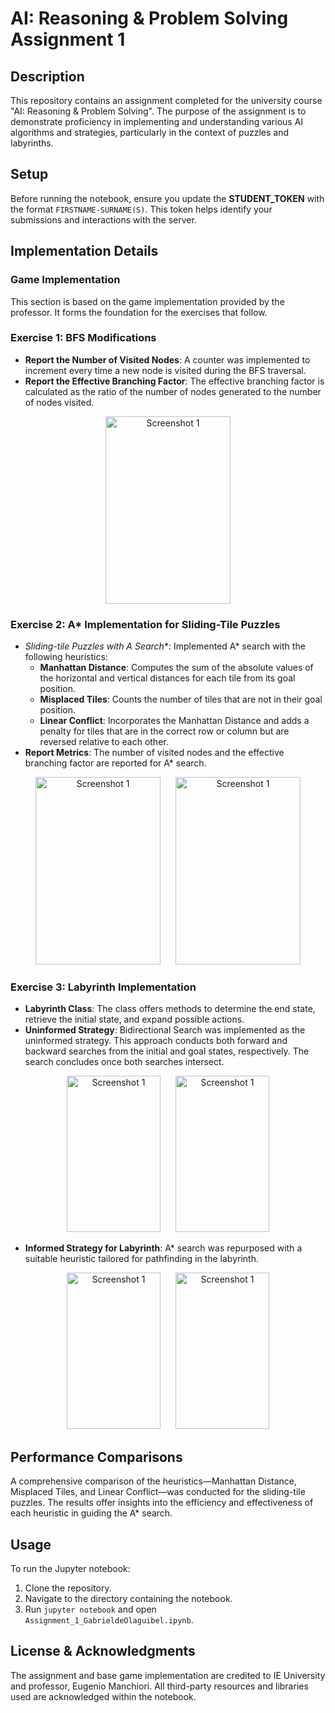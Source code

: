 # AI: Reasoning & Problem Solving Assignment 1

## Description
This repository contains an assignment completed for the university course "AI: Reasoning & Problem Solving". The purpose of the assignment is to demonstrate proficiency in implementing and understanding various AI algorithms and strategies, particularly in the context of puzzles and labyrinths.

## Setup
Before running the notebook, ensure you update the **STUDENT_TOKEN** with the format `FIRSTNAME-SURNAME(S)`. This token helps identify your submissions and interactions with the server.

## Implementation Details

### Game Implementation
This section is based on the game implementation provided by the professor. It forms the foundation for the exercises that follow.

### Exercise 1: BFS Modifications
- **Report the Number of Visited Nodes**: A counter was implemented to increment every time a new node is visited during the BFS traversal.
- **Report the Effective Branching Factor**: The effective branching factor is calculated as the ratio of the number of nodes generated to the number of nodes visited.

<p align="center">
  <img src="https://i.ibb.co/z7q69d1/Screenshot-2023-10-10-at-11-17-09-PM.png" alt="Screenshot 1" width="200" height="300" style="margin: 0 10px;">
</p>

### Exercise 2: A* Implementation for Sliding-Tile Puzzles
- **Sliding-tile Puzzles with A* Search**: Implemented A* search with the following heuristics:
  - **Manhattan Distance**: Computes the sum of the absolute values of the horizontal and vertical distances for each tile from its goal position.
  - **Misplaced Tiles**: Counts the number of tiles that are not in their goal position.
  - **Linear Conflict**: Incorporates the Manhattan Distance and adds a penalty for tiles that are in the correct row or column but are reversed relative to each other.
- **Report Metrics**: The number of visited nodes and the effective branching factor are reported for A* search.

<p align="center">
  <img src="https://i.ibb.co/x79QMxx/Screenshot-2023-10-10-at-11-23-31-PM.png" alt="Screenshot 1" width="200" height="300" style="margin: 0 10px;">
  <img src="https://i.ibb.co/PGwMSzj/Screenshot-2023-10-10-at-11-23-39-PM.png" alt="Screenshot 1" width="200" height="300" style="margin: 0 10px;">
</p>

### Exercise 3: Labyrinth Implementation
- **Labyrinth Class**: The class offers methods to determine the end state, retrieve the initial state, and expand possible actions.
- **Uninformed Strategy**: Bidirectional Search was implemented as the uninformed strategy. This approach conducts both forward and backward searches from the initial and goal states, respectively. The search concludes once both searches intersect.

<p align="center">
  <img src="https://i.ibb.co/F7zvKwg/Screenshot-2023-10-10-at-11-28-14-PM.png" alt="Screenshot 1" width="150" height="250" style="margin: 0 10px;">
  <img src="https://i.ibb.co/D987mJr/Screenshot-2023-10-10-at-11-29-05-PM.png" alt="Screenshot 1" width="150" height="250" style="margin: 0 10px;">
</p>

- **Informed Strategy for Labyrinth**: A* search was repurposed with a suitable heuristic tailored for pathfinding in the labyrinth.

<p align="center">
  <img src="https://i.ibb.co/9NyYHcm/Screenshot-2023-10-10-at-11-32-44-PM.png" alt="Screenshot 1" width="150" height="250" style="margin: 0 10px;">
  <img src="https://i.ibb.co/sQTM34q/Screenshot-2023-10-10-at-11-31-57-PM.png" alt="Screenshot 1" width="150" height="250" style="margin: 0 10px;">
</p>

## Performance Comparisons
A comprehensive comparison of the heuristics—Manhattan Distance, Misplaced Tiles, and Linear Conflict—was conducted for the sliding-tile puzzles. The results offer insights into the efficiency and effectiveness of each heuristic in guiding the A* search.

## Usage
To run the Jupyter notebook:
1. Clone the repository.
2. Navigate to the directory containing the notebook.
3. Run `jupyter notebook` and open `Assignment_1_GabrieldeOlaguibel.ipynb`.

## License & Acknowledgments
The assignment and base game implementation are credited to IE University and professor, Eugenio Manchiori. All third-party resources and libraries used are acknowledged within the notebook.

